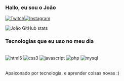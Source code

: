 ### Hallo, eu sou o João

[![Twitch](https://img.shields.io/badge/Twitch-9146FF?style=for-the-badge&logo=twitch&logoColor=white)](https://twitch.tv/johnp1ter)[![Instagram](https://img.shields.io/badge/Instagram-E4405F?style=for-the-badge&logo=instagram&logoColor=white)](https://instagram.com/op1ter)

![João GitHub stats](https://github-readme-stats.vercel.app/api?username=op1ter&show_icons=true&theme=dracula)

### Tecnologias que eu uso no meu dia

<div style="display: inline_block"><br/>
    <img align="center" alt="html5" src="https://img.shields.io/badge/HTML5-E34F26?style=for-the-badge&logo=html5&logoColor=white">
    <img align="center" alt="css3" src="https://img.shields.io/badge/CSS3-1572B6?style=for-the-badge&logo=css3&logoColor=white">
    <img align="center" alt="javascript" src="https://img.shields.io/badge/JavaScript-F7DF1E?style=for-the-badge&logo=javascript&logoColor=black">
    <img align="center" alt="php" src="https://img.shields.io/badge/PHP-777BB4?style=for-the-badge&logo=php&logoColor=white">
    <img align="center" alt="mysql" src="https://img.shields.io/badge/MySQL-00000F?style=for-the-badge&logo=mysql&logoColor=white">
</div><br/>

Apaixonado por tecnologia, e aprender coisas novas :)

